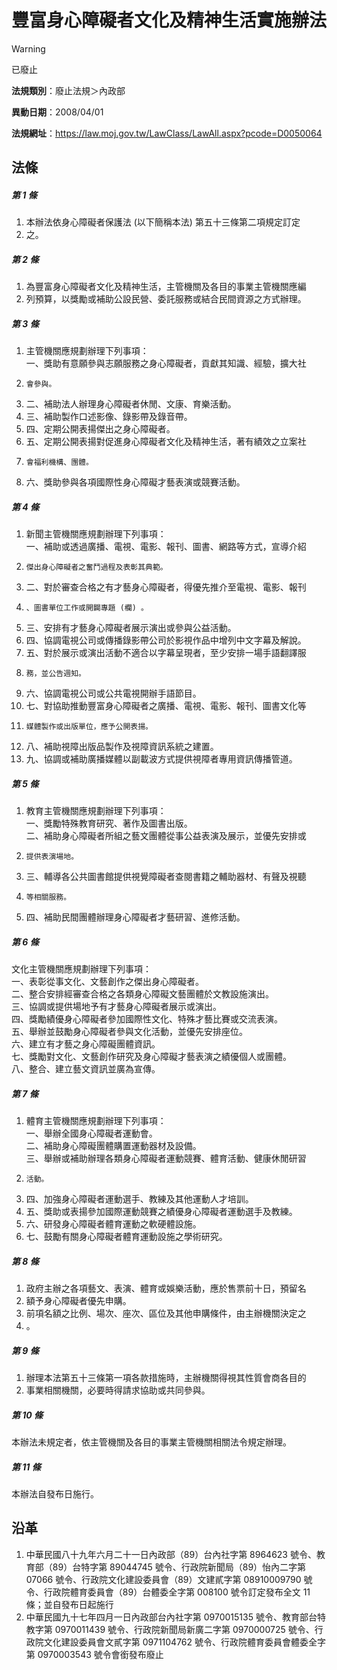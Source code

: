 # 豐富身心障礙者文化及精神生活實施辦法
> [!WARNING]
> 已廢止

**法規類別**：廢止法規＞內政部

**異動日期**：2008/04/01  

**法規網址**：https://law.moj.gov.tw/LawClass/LawAll.aspx?pcode=D0050064



## 法條
##### 第 1 條
1. 本辦法依身心障礙者保護法 (以下簡稱本法) 第五十三條第二項規定訂定
1. 之。

##### 第 2 條
1. 為豐富身心障礙者文化及精神生活，主管機關及各目的事業主管機關應編
1. 列預算，以獎勵或補助公設民營、委託服務或結合民間資源之方式辦理。

##### 第 3 條
1. 主管機關應規劃辦理下列事項：  
一、獎助有意願參與志願服務之身心障礙者，貢獻其知識、經驗，擴大社
1.     會參與。
1. 二、補助法人辦理身心障礙者休閒、文康、育樂活動。
1. 三、補助製作口述影像、錄影帶及錄音帶。
1. 四、定期公開表揚傑出之身心障礙者。
1. 五、定期公開表揚對促進身心障礙者文化及精神生活，著有績效之立案社
1.     會福利機構、團體。
1. 六、獎助參與各項國際性身心障礙才藝表演或競賽活動。

##### 第 4 條
1. 新聞主管機關應規劃辦理下列事項：  
一、補助或透過廣播、電視、電影、報刊、圖書、網路等方式，宣導介紹
1.     傑出身心障礙者之奮鬥過程及表彰其典範。
1. 二、對於審查合格之有才藝身心障礙者，得優先推介至電視、電影、報刊
1.     、圖書單位工作或開闢專題 (欄) 。
1. 三、安排有才藝身心障礙者展示演出或參與公益活動。
1. 四、協調電視公司或傳播錄影帶公司於影視作品中增列中文字幕及解說。
1. 五、對於展示或演出活動不適合以字幕呈現者，至少安排一場手語翻譯服
1.     務，並公告週知。
1. 六、協調電視公司或公共電視開辦手語節目。
1. 七、對協助推動豐富身心障礙者之廣播、電視、電影、報刊、圖書文化等
1.     媒體製作或出版單位，應予公開表揚。
1. 八、補助視障出版品製作及視障資訊系統之建置。
1. 九、協調或補助廣播媒體以副載波方式提供視障者專用資訊傳播管道。

##### 第 5 條
1. 教育主管機關應規劃辦理下列事項：  
一、獎勵特殊教育研究、著作及圖書出版。  
二、補助身心障礙者所組之藝文團體從事公益表演及展示，並優先安排或
1.     提供表演場地。
1. 三、輔導各公共圖書館提供視覺障礙者查閱書籍之輔助器材、有聲及視聽
1.     等相關服務。
1. 四、補助民間團體辦理身心障礙者才藝研習、進修活動。

##### 第 6 條
文化主管機關應規劃辦理下列事項：  
一、表彰從事文化、文藝創作之傑出身心障礙者。  
二、整合安排經審查合格之各類身心障礙文藝團體於文教設施演出。  
三、協調或提供場地予有才藝身心障礙者展示或演出。  
四、獎勵績優身心障礙者參加國際性文化、特殊才藝比賽或交流表演。  
五、舉辦並鼓勵身心障礙者參與文化活動，並優先安排座位。  
六、建立有才藝之身心障礙團體資訊。  
七、獎勵對文化、文藝創作研究及身心障礙才藝表演之績優個人或團體。  
八、整合、建立藝文資訊並廣為宣傳。

##### 第 7 條
1. 體育主管機關應規劃辦理下列事項：  
一、舉辦全國身心障礙者運動會。  
二、補助身心障礙團體購置運動器材及設備。  
三、舉辦或補助辦理各類身心障礙者運動競賽、體育活動、健康休閒研習
1.     活動。
1. 四、加強身心障礙者運動選手、教練及其他運動人才培訓。
1. 五、獎助或表揚參加國際運動競賽之績優身心障礙者運動選手及教練。
1. 六、研發身心障礙者體育運動之軟硬體設施。
1. 七、鼓勵有關身心障礙者體育運動設施之學術研究。

##### 第 8 條
1. 政府主辦之各項藝文、表演、體育或娛樂活動，應於售票前十日，預留名
1. 額予身心障礙者優先申購。
1. 前項名額之比例、場次、座次、區位及其他申購條件，由主辦機關決定之
1. 。

##### 第 9 條
1. 辦理本法第五十三條第一項各款措施時，主辦機關得視其性質會商各目的
1. 事業相關機關，必要時得請求協助或共同參與。

##### 第 10 條
本辦法未規定者，依主管機關及各目的事業主管機關相關法令規定辦理。

##### 第 11 條
本辦法自發布日施行。

## 沿革
1. 中華民國八十九年六月二十一日內政部（89）台內社字第 8964623  號令、教育部（89）台特字第 89044745 號令、行政院新聞局（89）怡內二字第 07066  號令、行政院文化建設委員會（89）文建貳字第 08910009790  號令、行政院體育委員會（89）台體委全字第 008100 號令訂定發布全文 11 條；並自發布日起施行
1. 中華民國九十七年四月一日內政部台內社字第 0970015135 號令、教育部台特教字第 0970011439 號令、行政院新聞局新廣二字第 0970000725 號令、行政院文化建設委員會文貳字第 0971104762 號令、行政院體育委員會體委全字第 0970003543 號令會銜發布廢止
